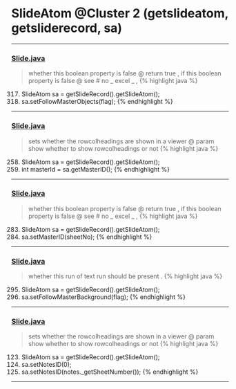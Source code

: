 # SlideAtom @Cluster 2 (getslideatom, getsliderecord, sa)

***

### [Slide.java](https://searchcode.com/codesearch/view/97394313/)
> whether this boolean property is false @ return true , if this boolean property is false @ see # no _ excel _ , 
{% highlight java %}
317. SlideAtom sa = getSlideRecord().getSlideAtom();
318. sa.setFollowMasterObjects(flag);
{% endhighlight %}

***

### [Slide.java](https://searchcode.com/codesearch/view/97394313/)
> sets whether the rowcolheadings are shown in a viewer @ param show whether to show rowcolheadings or not 
{% highlight java %}
258. SlideAtom sa = getSlideRecord().getSlideAtom();
259. int masterId = sa.getMasterID();
{% endhighlight %}

***

### [Slide.java](https://searchcode.com/codesearch/view/97394313/)
> whether this boolean property is false @ return true , if this boolean property is false @ see # no _ excel _ , 
{% highlight java %}
283. SlideAtom sa = getSlideRecord().getSlideAtom();
285. sa.setMasterID(sheetNo);
{% endhighlight %}

***

### [Slide.java](https://searchcode.com/codesearch/view/97394313/)
> whether this run of text run should be present . 
{% highlight java %}
295. SlideAtom sa = getSlideRecord().getSlideAtom();
296. sa.setFollowMasterBackground(flag);
{% endhighlight %}

***

### [Slide.java](https://searchcode.com/codesearch/view/97394313/)
> sets whether the rowcolheadings are shown in a viewer @ param show whether to show rowcolheadings or not 
{% highlight java %}
123. SlideAtom sa = getSlideRecord().getSlideAtom();
127.   sa.setNotesID(0);
130.   sa.setNotesID(notes._getSheetNumber());
{% endhighlight %}

***

